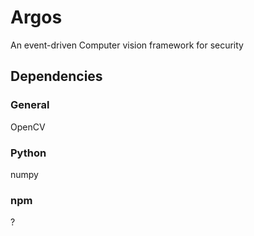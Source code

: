 # Argos
An event-driven Computer vision framework for security

## Dependencies
### General
OpenCV
### Python
numpy
### npm
?



